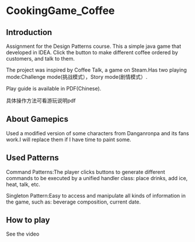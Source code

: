 # CookingGame_Coffee
## Introduction
  Assignment for the Design Patterns course. This a simple java game that developed in IDEA. Click the button to make different coffee ordered by customers, and talk to them.

  The project was inspired by Coffee Talk, a game on Steam.Has two playing mode:Challenge mode(挑战模式），Story mode(剧情模式）.
  
  Play guide is available in PDF(Chinese).
  
  具体操作方法可看游玩说明pdf
## About Gamepics
  Used a modified version of some characters from Danganronpa and its fans work.I will replace them if I have time to paint some.
## Used Patterns
  Command Patterns:The player clicks buttons to generate different commands to be executed by a unified handler class: place drinks, add ice, heat, talk, etc.
  
  Singleton Pattern:Easy to access and manipulate all kinds of information in the game, such as: beverage composition, current date.
## How to play 
See the video 
